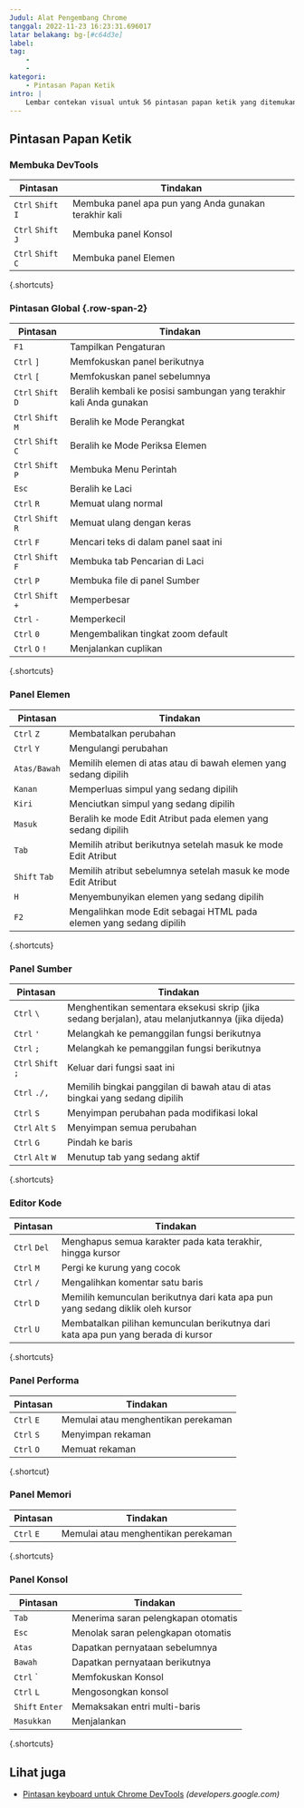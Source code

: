 ```yaml
---
Judul: Alat Pengembang Chrome
tanggal: 2022-11-23 16:23:31.696017
latar belakang: bg-[#c64d3e]
label:
tag:
    -
    -
kategori:
    - Pintasan Papan Ketik
intro: |
    Lembar contekan visual untuk 56 pintasan papan ketik yang ditemukan di Alat Pengembang Chrome
---
```




Pintasan Papan Ketik
------------------



### Membuka DevTools

Pintasan | Tindakan
---|---
`Ctrl` `Shift` `I` | Membuka panel apa pun yang Anda gunakan terakhir kali
`Ctrl` `Shift` `J` | Membuka panel Konsol
`Ctrl` `Shift` `C` | Membuka panel Elemen
{.shortcuts}


### Pintasan Global {.row-span-2}

Pintasan | Tindakan
---|---
`F1` | Tampilkan Pengaturan
`Ctrl` `]` | Memfokuskan panel berikutnya
`Ctrl` `[` | Memfokuskan panel sebelumnya
`Ctrl` `Shift` `D` | Beralih kembali ke posisi sambungan yang terakhir kali Anda gunakan
`Ctrl` `Shift` `M` | Beralih ke Mode Perangkat
`Ctrl` `Shift` `C` | Beralih ke Mode Periksa Elemen
`Ctrl` `Shift` `P` | Membuka Menu Perintah
`Esc` | Beralih ke Laci
`Ctrl` `R` | Memuat ulang normal
`Ctrl` `Shift` `R` | Memuat ulang dengan keras
`Ctrl` `F` | Mencari teks di dalam panel saat ini
`Ctrl` `Shift` `F` | Membuka tab Pencarian di Laci
`Ctrl` `P` | Membuka file di panel Sumber
`Ctrl` `Shift` `+` | Memperbesar
`Ctrl` `-` | Memperkecil
`Ctrl` `0` | Mengembalikan tingkat zoom default
`Ctrl` `O` `!` | Menjalankan cuplikan
{.shortcuts}


### Panel Elemen

Pintasan | Tindakan
---|---
`Ctrl` `Z` | Membatalkan perubahan
`Ctrl` `Y` | Mengulangi perubahan
`Atas/Bawah` | Memilih elemen di atas atau di bawah elemen yang sedang dipilih
`Kanan` | Memperluas simpul yang sedang dipilih
`Kiri` | Menciutkan simpul yang sedang dipilih
`Masuk` | Beralih ke mode Edit Atribut pada elemen yang sedang dipilih
`Tab` | Memilih atribut berikutnya setelah masuk ke mode Edit Atribut
`Shift` `Tab` | Memilih atribut sebelumnya setelah masuk ke mode Edit Atribut
`H` | Menyembunyikan elemen yang sedang dipilih
`F2` | Mengalihkan mode Edit sebagai HTML pada elemen yang sedang dipilih
{.shortcuts}


### Panel Sumber

Pintasan | Tindakan
---|---
`Ctrl` `\` | Menghentikan sementara eksekusi skrip (jika sedang berjalan), atau melanjutkannya (jika dijeda)
`Ctrl` `'` | Melangkah ke pemanggilan fungsi berikutnya
`Ctrl` `;` | Melangkah ke pemanggilan fungsi berikutnya
`Ctrl` `Shift` `;` | Keluar dari fungsi saat ini
`Ctrl` `./,` | Memilih bingkai panggilan di bawah atau di atas bingkai yang sedang dipilih
`Ctrl` `S` | Menyimpan perubahan pada modifikasi lokal
`Ctrl` `Alt` `S` | Menyimpan semua perubahan
`Ctrl` `G` | Pindah ke baris
`Ctrl` `Alt` `W` | Menutup tab yang sedang aktif
{.shortcuts}


### Editor Kode

Pintasan | Tindakan
---|---
`Ctrl` `Del` | Menghapus semua karakter pada kata terakhir, hingga kursor
`Ctrl` `M` | Pergi ke kurung yang cocok
`Ctrl` `/` | Mengalihkan komentar satu baris
`Ctrl` `D` | Memilih kemunculan berikutnya dari kata apa pun yang sedang diklik oleh kursor
`Ctrl` `U` | Membatalkan pilihan kemunculan berikutnya dari kata apa pun yang berada di kursor
{.shortcuts}


### Panel Performa

Pintasan | Tindakan
---|---
`Ctrl` `E` | Memulai atau menghentikan perekaman
`Ctrl` `S` | Menyimpan rekaman
`Ctrl` `O` | Memuat rekaman
{.shortcut}


### Panel Memori

Pintasan | Tindakan
---|---
`Ctrl` `E` | Memulai atau menghentikan perekaman
{.shortcuts}


### Panel Konsol

Pintasan | Tindakan
---|---
`Tab` | Menerima saran pelengkapan otomatis
`Esc` | Menolak saran pelengkapan otomatis
`Atas` | Dapatkan pernyataan sebelumnya
`Bawah` | Dapatkan pernyataan berikutnya
`Ctrl` <kode>\`</kode> | Memfokuskan Konsol
`Ctrl` `L` | Mengosongkan konsol
`Shift` `Enter` | Memaksakan entri multi-baris
`Masukkan` | Menjalankan
{.shortcuts}




Lihat juga
--------
- [Pintasan keyboard untuk Chrome DevTools](https://developers.google.com/web/tools/chrome-devtools/shortcuts) _(developers.google.com)_
